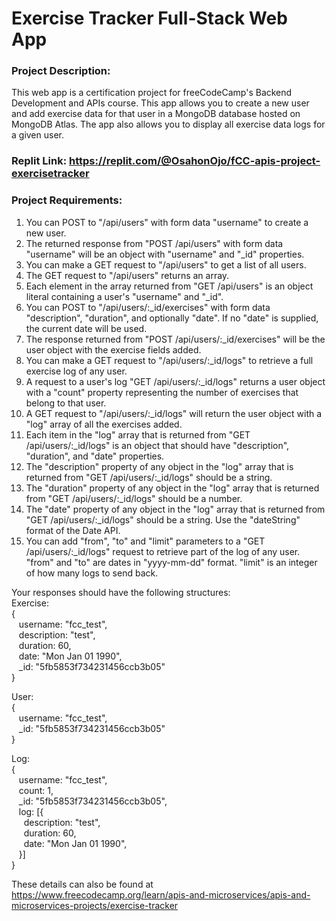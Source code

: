 # Exercise Tracker Full-Stack Web App

### Project Description: 
This web app is a certification project for freeCodeCamp's Backend Development and APIs course. This app allows you to create a new user and add exercise data for that user in a MongoDB database hosted on MongoDB Atlas. The app also allows you to display all exercise data logs for a given user.

### Replit Link: https://replit.com/@OsahonOjo/fCC-apis-project-exercisetracker

### Project Requirements:
1. You can POST to "/api/users" with form data "username" to create a new user.
2. The returned response from "POST /api/users" with form data "username" will be an object with "username" and "_id" properties.
3. You can make a GET request to "/api/users" to get a list of all users.
4. The GET request to "/api/users" returns an array.
5. Each element in the array returned from "GET /api/users" is an object literal containing a user's "username" and "_id".
6. You can POST to "/api/users/:_id/exercises" with form data "description", "duration", and optionally "date". If no "date" is supplied, the current date will be used.
7. The response returned from "POST /api/users/:_id/exercises" will be the user object with the exercise fields added.
8. You can make a GET request to "/api/users/:_id/logs" to retrieve a full exercise log of any user.
9. A request to a user's log "GET /api/users/:_id/logs" returns a user object with a "count" property representing the number of exercises that belong to that user.
10. A GET request to "/api/users/:_id/logs" will return the user object with a "log" array of all the exercises added.
11. Each item in the "log" array that is returned from "GET /api/users/:_id/logs" is an object that should have "description", "duration", and "date" properties.
12. The "description" property of any object in the "log" array that is returned from "GET /api/users/:_id/logs" should be a string.
13. The "duration" property of any object in the "log" array that is returned from "GET /api/users/:_id/logs" should be a number.
14. The "date" property of any object in the "log" array that is returned from "GET /api/users/:_id/logs" should be a string. Use the "dateString" format of the Date API.
15. You can add "from", "to" and "limit" parameters to a "GET /api/users/:_id/logs" request to retrieve part of the log of any user. "from" and "to" are dates in "yyyy-mm-dd" format. "limit" is an integer of how many logs to send back.

Your responses should have the following structures:<br>
Exercise:<br>
{<br>
&nbsp;&nbsp; username: "fcc_test",<br>
&nbsp;&nbsp; description: "test",<br>
&nbsp;&nbsp; duration: 60,<br>
&nbsp;&nbsp; date: "Mon Jan 01 1990",<br>
&nbsp;&nbsp; _id: "5fb5853f734231456ccb3b05"<br>
}

User:<br>
{<br>
&nbsp;&nbsp; username: "fcc_test",<br>
&nbsp;&nbsp; _id: "5fb5853f734231456ccb3b05"<br>
}

Log:<br>
{<br>
&nbsp;&nbsp; username: "fcc_test",<br>
&nbsp;&nbsp; count: 1,<br>
&nbsp;&nbsp; _id: "5fb5853f734231456ccb3b05",<br>
&nbsp;&nbsp; log: [{<br>
&nbsp;&nbsp;&nbsp;&nbsp; description: "test",<br>
&nbsp;&nbsp;&nbsp;&nbsp; duration: 60,<br>
&nbsp;&nbsp;&nbsp;&nbsp; date: "Mon Jan 01 1990",<br>
&nbsp;&nbsp; }]<br>
}

These details can also be found at https://www.freecodecamp.org/learn/apis-and-microservices/apis-and-microservices-projects/exercise-tracker

